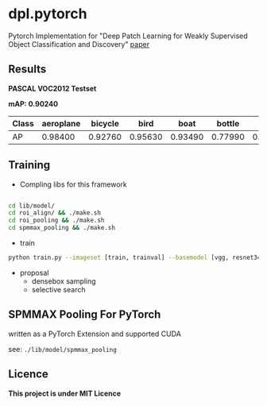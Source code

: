 # dpl.pytorch
Pytorch Implementation for "Deep Patch Learning for Weakly Supervised Object Classification and Discovery" [paper](https://arxiv.org/abs/1705.02429)

## Results

**PASCAL VOC2012 Testset**

**mAP: 0.90240**

|Class|aeroplane|bicycle|bird   |boat   |bottle |bus    |car    |cat    |chair  |cow    |diningtable|dog    |horse  |motorbike|person |pottedplant|sheep  |sofa   |train  |tvmonitor|
|-----|---------|-------|-------|-------|-------|-------|-------|-------|-------|-------|-----------|-------|-------|---------|-------|-----------|-------|-------|-------|-------|
|AP   |0.98400  |0.92760|0.95630|0.93490|0.77990|0.92200|0.90910|0.97970|0.81800|0.90490|0.79660    |0.97180|0.96420|0.94030  |0.97750|0.70770    |0.92720|0.77180|0.97240|0.90220|


## Training

* Compling libs for this framework

```bash

cd lib/model/
cd roi_align/ && ./make.sh
cd roi_pooling && ./make.sh
cd spmmax_pooling && ./make.sh

```

* train

```bash
python train.py --imageset [train, trainval] --basemodel [vgg, resnet34, resnet50] --data_dir <Data Directory Path>
```

* proposal
    - densebox sampling
    - selective search
 
## SPMMAX Pooling For **PyTorch**

written as a PyTorch Extension and supported CUDA

see: `./lib/model/spmmax_pooling`


## Licence

**This project is under MIT Licence**